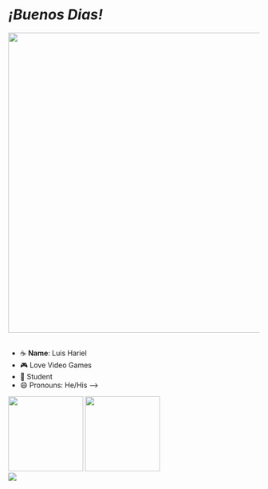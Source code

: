 # <i>¡Buenos Dias!</i>

<div>
  <img  height="600px" src="https://cdnb.artstation.com/p/assets/images/images/029/320/295/original/bogdan-mb0sco-coffeeanim.gif?1601147277"
</div> <br> </br>

- ☕️ <strong>Name</strong>: Luis Hariel
- 🎮 Love Video Games
- 🌆 Student
- 😄 Pronouns: He/His
--> 

<img height="150px" src="https://github-readme-stats.vercel.app/api?username=Luis2k21&theme=highcontrast&show_icons=true&border_radius=10px&bg_color=#000f"/>
<img height="150px" src="https://github-readme-stats.vercel.app/api/top-langs/?username=Luis2k21&theme=highcontrast&layout=compact&lang_count=7&bg_color=#00f"/>

<div>
  <a href="https://www.linkedin.com/in/luis-hariel-8152281b7/?_l=pt_BR" target="_blank"><img src="https://img.shields.io/badge/-LinkedIn-%230077B5?style=for-the-badge&logo=linkedin&logoColor=white" target="_blank"></a> 
